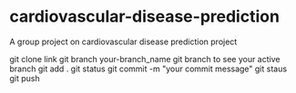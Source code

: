 # cardiovascular-disease-prediction
A group project on cardiovascular disease prediction project

git clone link
git branch your-branch_name
git branch to see your active branch
git add .
git status
git commit -m "your commit message"
git staus
git push
